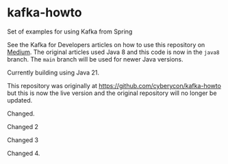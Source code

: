 # kafka-howto
Set of examples for using Kafka from Spring

See the Kafka for Developers articles on how to use this repository on [Medium](https://medium.com/@paul-the-kelly). The original articles used Java 8 and this code is now in the `java8` branch. The `main` branch will be used for newer Java versions. 

Currently building using Java 21. 

This repository was originally at <https://github.com/cyberycon/kafka-howto> but this is now the live version and the original repository will no longer be updated. 

Changed. 

Changed 2

Changed 3

Changed 4. 